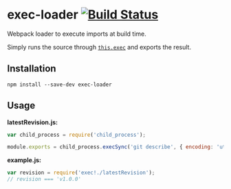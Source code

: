 # exec-loader [![Build Status](https://travis-ci.org/erikdesjardins/exec-loader.svg?branch=master)](https://travis-ci.org/erikdesjardins/exec-loader)

Webpack loader to execute imports at build time.

Simply runs the source through [`this.exec`](https://webpack.github.io/docs/loaders.html#exec) and exports the result.

## Installation

`npm install --save-dev exec-loader`

## Usage

**latestRevision.js:**

```js
var child_process = require('child_process');

module.exports = child_process.execSync('git describe', { encoding: 'utf8' }).trim();
```

**example.js:**

```js
var revision = require('exec!./latestRevision');
// revision === 'v1.0.0'
```
